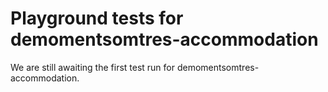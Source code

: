 # Playground tests for demomentsomtres-accommodation
We are still awaiting the first test run for demomentsomtres-accommodation.
